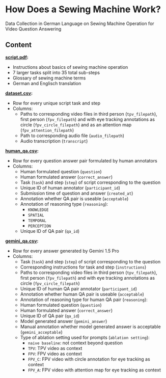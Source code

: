 # How Does a Sewing Machine Work?

Data Collection in German Language on Sewing Machine Operation for Video Question Answering

## Content

**[script.pdf](script.pdf):**

- Instructions about basics of sewing machine operation
- 7 larger tasks split into 35 total sub-steps
- Glossary of sewing machine terms
- German and Englisch translation

**[dataset.csv](dataset.csv):**

- Row for every unique script task and step
- Columns:
	- Paths to corresponding video files in third person (`tpv_filepath`), first person (`fpv_filepath`) and with eye tracking annotations as circle (`fpv_circle_filepath`) and as an attention map (`fpv_attention_filepath`)
	- Path to corresponding audio file (`audio_filepath`)
	- Audio transcription (`transcript`)

**[human_qa.csv](human_qa.csv):**

- Row for every question answer pair formulated by human annotators
- Columns:
	- Human formulated question (`question`)
	- Human formulated answer (`correct_answer`)
	- Task (`task`) and step (`step`) of script corresponding to the question
	- Unique ID of human annotator (`participant_id`)
	- Submission time of question and answer (`created_at`)
	- Annotation whether QA pair is useable (`acceptable`)
	- Annotation of reasoning type (`reasoning`):
		- `KNOWLEDGE`
		- `SPATIAL`
		- `TEMPORAL`
		- `PERCEPTION`
	- Unique ID of QA pair (`qa_id`)

**[gemini_qa.csv](gemini_qa.csv):**

- Row for every answer generated by Gemini 1.5 Pro
- Columns:
	- Task (`task`) and step (`step`) of script corresponding to the question
	- Corresponding instructions for task and step (`instructions`)
	- Paths to corresponding video files in third person (`tpv_filepath`), first person (`fpv_filepath`) and with eye tracking annotations as circle (`fpv_circle_filepath`) 
	- Unique ID of human QA pair annotator (`participant_id`)
	- Annotation whether human QA pair is useable (`acceptable`)
	- Annotation of reasoning type for human QA pair (`reasoning`):
	- Human formulated question (`question`)
	- Human formulated answer (`correct_answer`)
	- Unique ID of QA pair (`qa_id`)
	- Model generated answer (`gemini_answer`)
	- Manual annotation whether model generated answer is acceptable (`gemini_acceptable`)
	- Type of ablation setting used for prompts (`ablation setting`):
		- `naive baseline`: not context beyond question
		- `TPV`: TPV video as context
		- `FPV`: FPV video as context
		- `FPV_C`: FPV video with circle annotation for eye tracking as context
		- `FPV_A`: FPV video with attention map for eye tracking as context

